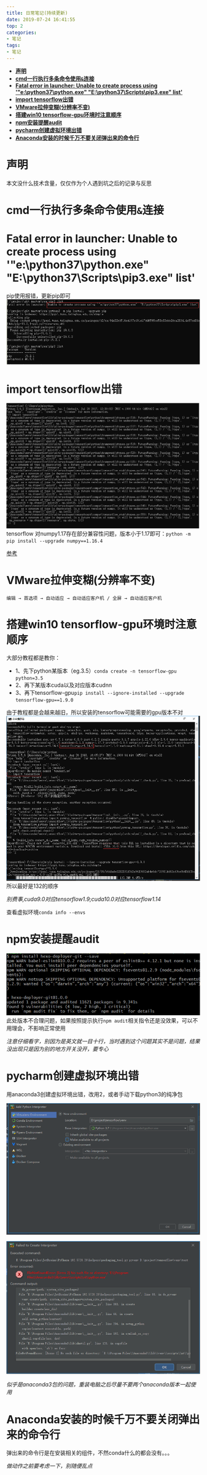 ```yaml
---
title: 日常笔记(持续更新)
date: 2019-07-24 16:41:55
top: 2
categories:
- 笔记
tags:
- 笔记
---
```

- [**声明**](#%e5%a3%b0%e6%98%8e)
- [**cmd一行执行多条命令使用`&`连接**](#cmd%e4%b8%80%e8%a1%8c%e6%89%a7%e8%a1%8c%e5%a4%9a%e6%9d%a1%e5%91%bd%e4%bb%a4%e4%bd%bf%e7%94%a8%e8%bf%9e%e6%8e%a5)
- [**Fatal error in launcher: Unable to create process using '"e:\python37\python.exe" "E:\python37\Scripts\pip3.exe" list'**](#fatal-error-in-launcher-unable-to-create-process-using-%22epython37pythonexe%22-%22epython37scriptspip3exe%22-list)
- [**import tensorflow出错**](#import-tensorflow%e5%87%ba%e9%94%99)
- [**VMware拉伸变糊(分辨率不变)**](#vmware%e6%8b%89%e4%bc%b8%e5%8f%98%e7%b3%8a%e5%88%86%e8%be%a8%e7%8e%87%e4%b8%8d%e5%8f%98)
- [**搭建win10 tensorflow-gpu环境时注意顺序**](#%e6%90%ad%e5%bb%bawin10-tensorflow-gpu%e7%8e%af%e5%a2%83%e6%97%b6%e6%b3%a8%e6%84%8f%e9%a1%ba%e5%ba%8f)
- [**npm安装提醒audit**](#npm%e5%ae%89%e8%a3%85%e6%8f%90%e9%86%92audit)
- [**pycharm创建虚拟环境出错**](#pycharm%e5%88%9b%e5%bb%ba%e8%99%9a%e6%8b%9f%e7%8e%af%e5%a2%83%e5%87%ba%e9%94%99)
- [**Anaconda安装的时候千万不要关闭弹出来的命令行**](#anaconda%e5%ae%89%e8%a3%85%e7%9a%84%e6%97%b6%e5%80%99%e5%8d%83%e4%b8%87%e4%b8%8d%e8%a6%81%e5%85%b3%e9%97%ad%e5%bc%b9%e5%87%ba%e6%9d%a5%e7%9a%84%e5%91%bd%e4%bb%a4%e8%a1%8c)

# **声明**
本文没什么技术含量，仅仅作为个人遇到坑之后的记录与反思


# **cmd一行执行多条命令使用`&`连接**


# **Fatal error in launcher: Unable to create process using '"e:\python37\python.exe"  "E:\python37\Scripts\pip3.exe" list'**
pip使用报错，更新pip即可
![Unable to create process using](日常笔记/2019-08-02-14-17-20.png)

# **import tensorflow出错**
![numpy版本兼容问题](日常笔记/2019-07-29-20-03-00.png)
tensorflow 对numpy1.17存在部分兼容性问题，版本小于1.17即可：`python -m pip install --upgrade numpy==1.16.4`

[参考](https://github.com/tensorflow/tensorflow/issues/30427)

# **VMware拉伸变糊(分辨率不变)**
`编辑 → 首选项 → 自动适应 → 自动适应客户机 / 全屏 → 自动适应客户机`


# **搭建win10 tensorflow-gpu环境时注意顺序**
大部分教程都是教你：
- 1、先下python某版本（eg.3.5）`conda create -n tensorflow-gpu python=3.5`
- 2、再下某版本cuda以及对应版本cudnn
- 3、再下tensorflow-gpu`pip install --ignore-installed --upgrade tensorflow-gpu==1.9.0`

由于教程都是会越来越旧，所以安装的tensorflow可能需要的gpu版本不对
![gpu版本不对](日常笔记/2019-07-27-10-37-51.png)
所以最好是132的顺序

*别费事,cuda9.0对应tensorflow1.9;cuda10.0对应tensorflow1.14*

查看虚拟环境`conda info --envs`
# **npm安装提醒audit**
![2019-07-25-22-31-11.png](日常笔记/2019-07-25-22-31-11.png)
此处版本不合理问题，如果按照提示执行`npm audit`相关指令还是没效果，可以不用理会，不影响正常使用

*注意仔细看字，别因为是英文就一目十行，当时遇到这个问题其实不是问题，结果没出现只是因为别的地方开关没开，要专心*
# **pycharm创建虚拟环境出错**

用anaconda3创建虚拟环境出错，改用2，或者手动下载python3的纯净包

![1563780832508](日常笔记/1563780832508.png)

![1563780797384](日常笔记/1563780797384.png)

*似乎是anaconda3包的问题，重装电脑之后尽量不要两个anaconda版本一起使用*
# **Anaconda安装的时候千万不要关闭弹出来的命令行**
弹出来的命令行是在安装相关的组件，不然conda什么的都会没有。。。

*做动作之前要考虑一下，别随便乱点*